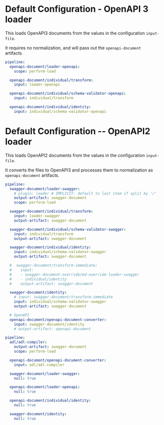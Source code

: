 # Default Configuration - OpenAPI 3 loader

This loads OpenAPI3 documents from the values in the configuration `input-file`.

It requires no normalization, and will pass out the `openapi-document` artifacts.

```yaml !$(adl)
pipeline:
  openapi-document/loader-openapi:
    scope: perform-load

  openapi-document/individual/transform:
    input: loader-openapi

  openapi-document/individual/schema-validator-openapi:
    input: individual/transform

  openapi-document/individual/identity:
    input: individual/schema-validator-openapi
```

# Default Configuration -- OpenAPI2 loader

This loads OpenAPI2 documents from the values in the configuration `input-file`.

It converts the files to OpenAPI3 and processes them to normalization as
`openapi-document` artifacts.

```yaml !$(adl)
pipeline:
  swagger-document/loader-swagger:
    # plugin: loader # IMPLICIT: default to last item if split by '/'
    output-artifact: swagger-document
    scope: perform-load

  swagger-document/individual/transform:
    input: loader-swagger
    output-artifact: swagger-document

  swagger-document/individual/schema-validator-swagger:
    input: individual/transform
    output-artifact: swagger-document

  swagger-document/individual/identity:
    input: individual/schema-validator-swagger
    output-artifact: swagger-document

  #  swagger-document/transform-immediate:
  #    input:
  #    - swagger-document-override/md-override-loader-swagger
  #    - individual/identity
  #    output-artifact: swagger-document

  swagger-document/identity:
    # input: swagger-document/transform-immediate
    input: individual/schema-validator-swagger
    output-artifact: swagger-document

  # OpenAPI
  openapi-document/openapi-document-converter:
    input: swagger-document/identity
    # output-artifact: openapi-document
```

```yaml $(adl)
pipeline:
  adl/adl-compiler:
    output-artifact: swagger-document
    scope: perform-load

  openapi-document/openapi-document-converter:
    input: adl/adl-compiler

  swagger-document/loader-swagger:
    null: true

  openapi-document/loader-openapi:
    null: true

  openapi-document/individual/identity:
    null: true

  swagger-document/identity:
    null: true
```
